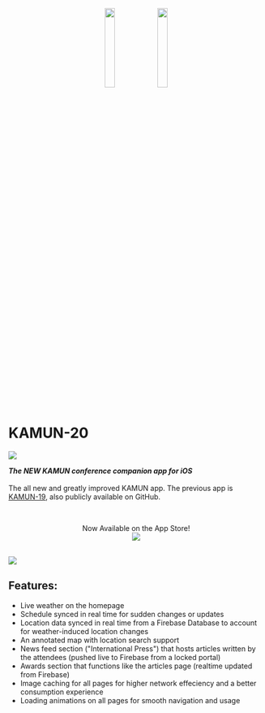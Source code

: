 <p align="center"><img src="https://user-images.githubusercontent.com/30037359/51077381-ce228480-16ae-11e9-9ebd-7f85ec384a59.png" width="20%"></img> <img src="https://user-images.githubusercontent.com/30037359/82532830-c7313f00-9b4a-11ea-9382-ffc55760e92f.png" width="20%"></img> </p>


# KAMUN-20 

<a href="https://github.com/noredeen-alzubi/KAMUN-20/blob/master/LICENSE"><img src="https://img.shields.io/apm/l/vim-mode.svg"></a>

 **_The NEW KAMUN conference companion app for iOS_**
 <br>
 <br>
 The all new and greatly improved KAMUN app. The previous app is <a href="https://github.com/noredeen-alzubi/KAMUN-19">KAMUN-19</a>, also publicly available on GitHub.

 <br>
   
<p align="center">
 Now Available on the App Store!
  <br>
  <a href="https://apps.apple.com/us/app/kamun-20/id1500366555"> <img src="https://user-images.githubusercontent.com/30037359/54473568-34787000-47e2-11e9-9682-2a8836b1c26a.png"></a>
 
 <br>
 <br>
 
 <img src="https://user-images.githubusercontent.com/30037359/82533745-93571900-9b4c-11ea-8403-26c52bfb290a.PNG"></img>
 </p>
 
 
 ## Features:
 * Live weather on the homepage
 * Schedule synced in real time for sudden changes or updates
 * Location data synced in real time from a Firebase Database to account for weather-induced location changes
 * An annotated map with location search support
 * News feed section ("International Press") that hosts articles written by the attendees (pushed live to Firebase from a locked portal)
 * Awards section that functions like the articles page (realtime updated from Firebase)
 * Image caching for all pages for higher network effeciency and a better consumption experience
 * Loading animations on all pages for smooth navigation and usage
